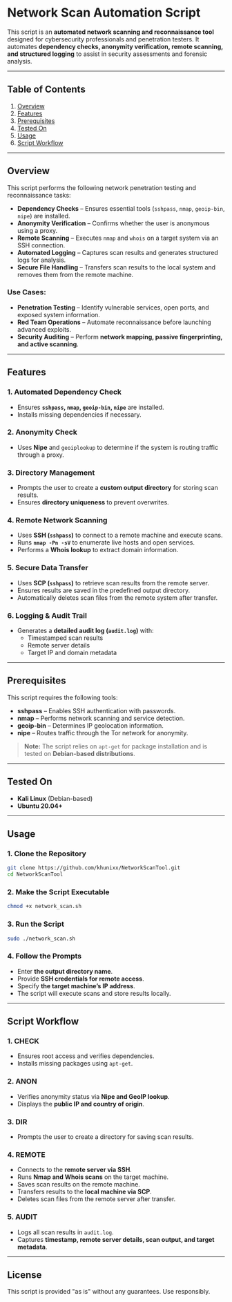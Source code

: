 # Network Scan Automation Script

This script is an **automated network scanning and reconnaissance tool** designed for cybersecurity professionals and penetration testers. It automates **dependency checks, anonymity verification, remote scanning, and structured logging** to assist in security assessments and forensic analysis.

---

## Table of Contents  
1. [Overview](#overview)  
2. [Features](#features)  
3. [Prerequisites](#prerequisites)  
4. [Tested On](#tested-on)  
5. [Usage](#usage)  
6. [Script Workflow](#script-workflow)  

---

## Overview  
This script performs the following network penetration testing and reconnaissance tasks:

- **Dependency Checks** – Ensures essential tools (`sshpass`, `nmap`, `geoip-bin`, `nipe`) are installed.
- **Anonymity Verification** – Confirms whether the user is anonymous using a proxy.
- **Remote Scanning** – Executes `nmap` and `whois` on a target system via an SSH connection.
- **Automated Logging** – Captures scan results and generates structured logs for analysis.
- **Secure File Handling** – Transfers scan results to the local system and removes them from the remote machine.

### Use Cases:  
- **Penetration Testing** – Identify vulnerable services, open ports, and exposed system information.  
- **Red Team Operations** – Automate reconnaissance before launching advanced exploits.  
- **Security Auditing** – Perform **network mapping, passive fingerprinting, and active scanning**.  

---

## Features  
### 1. Automated Dependency Check  
- Ensures **`sshpass`, `nmap`, `geoip-bin`, `nipe`** are installed.  
- Installs missing dependencies if necessary.  

### 2. Anonymity Check  
- Uses **Nipe** and `geoiplookup` to determine if the system is routing traffic through a proxy.  

### 3. Directory Management  
- Prompts the user to create a **custom output directory** for storing scan results.  
- Ensures **directory uniqueness** to prevent overwrites.  

### 4. Remote Network Scanning  
- Uses **SSH (`sshpass`)** to connect to a remote machine and execute scans.  
- Runs **`nmap -Pn -sV`** to enumerate live hosts and open services.  
- Performs a **Whois lookup** to extract domain information.  

### 5. Secure Data Transfer  
- Uses **SCP (`sshpass`)** to retrieve scan results from the remote server.  
- Ensures results are saved in the predefined output directory.  
- Automatically deletes scan files from the remote system after transfer.  

### 6. Logging & Audit Trail  
- Generates a **detailed audit log (`audit.log`)** with:
  - Timestamped scan results  
  - Remote server details  
  - Target IP and domain metadata  
  
---

## Prerequisites  
This script requires the following tools:

- **sshpass** – Enables SSH authentication with passwords.
- **nmap** – Performs network scanning and service detection.
- **geoip-bin** – Determines IP geolocation information.
- **nipe** – Routes traffic through the Tor network for anonymity.

> **Note:** The script relies on `apt-get` for package installation and is tested on **Debian-based distributions**.

---

## Tested On  
- **Kali Linux** (Debian-based)  
- **Ubuntu 20.04+**  

---

## Usage  
### 1. Clone the Repository  
```bash
git clone https://github.com/khunixx/NetworkScanTool.git
cd NetworkScanTool
```

### 2. Make the Script Executable  
```bash
chmod +x network_scan.sh
```

### 3. Run the Script  
```bash
sudo ./network_scan.sh
```

### 4. Follow the Prompts  
- Enter **the output directory name**.
- Provide **SSH credentials for remote access**.
- Specify **the target machine’s IP address**.
- The script will execute scans and store results locally.

---

## Script Workflow  
### 1. CHECK  
- Ensures root access and verifies dependencies.  
- Installs missing packages using `apt-get`.  

### 2. ANON  
- Verifies anonymity status via **Nipe and GeoIP lookup**.  
- Displays the **public IP and country of origin**.  

### 3. DIR  
- Prompts the user to create a directory for saving scan results.  

### 4. REMOTE  
- Connects to the **remote server via SSH**.  
- Runs **Nmap and Whois scans** on the target machine.  
- Saves scan results on the remote machine.  
- Transfers results to the **local machine via SCP**.  
- Deletes scan files from the remote server after transfer.  

### 5. AUDIT  
- Logs all scan results in `audit.log`.  
- Captures **timestamp, remote server details, scan output, and target metadata**.  

---

## License  
This script is provided "as is" without any guarantees. Use responsibly.
